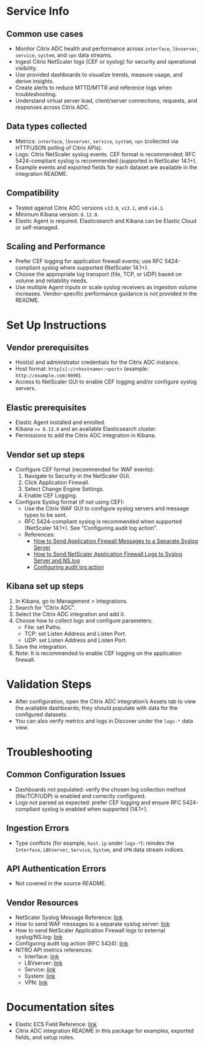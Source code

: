 
# Service Info

## Common use cases
- Monitor Citrix ADC health and performance across `interface`, `lbvserver`, `service`, `system`, and `vpn` data streams.
- Ingest Citrix NetScaler logs (CEF or syslog) for security and operational visibility.
- Use provided dashboards to visualize trends, measure usage, and derive insights.
- Create alerts to reduce MTTD/MTTR and reference logs when troubleshooting.
- Understand virtual server load, client/server connections, requests, and responses across Citrix ADC.

## Data types collected
- Metrics: `interface`, `lbvserver`, `service`, `system`, `vpn` (collected via HTTP/JSON polling of Citrix APIs).
- Logs: Citrix NetScaler syslog events. CEF format is recommended; RFC 5424-compliant syslog is recommended (supported in NetScaler 14.1+).
- Example events and exported fields for each dataset are available in the integration README.

## Compatibility
- Tested against Citrix ADC versions `v13.0`, `v13.1`, and `v14.1`.
- Minimum Kibana version: `8.12.0`.
- Elastic Agent is required. Elasticsearch and Kibana can be Elastic Cloud or self-managed.

## Scaling and Performance
- Prefer CEF logging for application firewall events; use RFC 5424-compliant syslog where supported (NetScaler 14.1+).
- Choose the appropriate log transport (file, TCP, or UDP) based on volume and reliability needs.
- Use multiple Agent inputs or scale syslog receivers as ingestion volume increases. Vendor-specific performance guidance is not provided in the README.

# Set Up Instructions

## Vendor prerequisites
- Host(s) and administrator credentials for the Citrix ADC instance.
- Host format: `http[s]://<hostname>:<port>` (example: `http://example.com:9090`).
- Access to NetScaler GUI to enable CEF logging and/or configure syslog servers.

## Elastic prerequisites
- Elastic Agent installed and enrolled.
- Kibana `>= 8.12.0` and an available Elasticsearch cluster.
- Permissions to add the Citrix ADC integration in Kibana.

## Vendor set up steps
- Configure CEF format (recommended for WAF events):
  1. Navigate to Security in the NetScaler GUI.
  2. Click Application Firewall.
  3. Select Change Engine Settings.
  4. Enable CEF Logging.
- Configure Syslog format (if not using CEF):
  - Use the Citrix WAF GUI to configure syslog servers and message types to be sent.
  - RFC 5424-compliant syslog is recommended when supported (NetScaler 14.1+). See “Configuring audit log action”.
  - References:
    - [How to Send Application Firewall Messages to a Separate Syslog Server](https://support.citrix.com/s/article/CTX138973-how-to-send-application-firewall-messages-to-a-separate-syslog-server)
    - [How to Send NetScaler Application Firewall Logs to Syslog Server and NS.log](https://support.citrix.com/s/article/CTX483235-send-logs-to-external-syslog-server?language=en_US)
    - [Configuring audit log action](https://docs.netscaler.com/en-us/citrix-adc/current-release/system/audit-logging/configuring-audit-logging.html#configuring-audit-log-action)

## Kibana set up steps
1. In Kibana, go to Management > Integrations.
2. Search for “Citrix ADC”.
3. Select the Citrix ADC integration and add it.
4. Choose how to collect logs and configure parameters:
   - File: set Paths.
   - TCP: set Listen Address and Listen Port.
   - UDP: set Listen Address and Listen Port.
5. Save the integration.
6. Note: It is recommended to enable CEF logging on the application firewall.

# Validation Steps
- After configuration, open the Citrix ADC integration’s Assets tab to view the available dashboards; they should populate with data for the configured datasets.
- You can also verify metrics and logs in Discover under the `logs-*` data view.

# Troubleshooting

## Common Configuration Issues
- Dashboards not populated: verify the chosen log collection method (file/TCP/UDP) is enabled and correctly configured.
- Logs not parsed as expected: prefer CEF logging and ensure RFC 5424-compliant syslog is enabled when supported (14.1+).

## Ingestion Errors
- Type conflicts (for example, `host.ip` under `logs-*`): reindex the `Interface`, `LBVserver`, `Service`, `System`, and `VPN` data stream indices.

## API Authentication Errors
- Not covered in the source README.

## Vendor Resources
- NetScaler Syslog Message Reference: [link](https://developer-docs.netscaler.com/en-us/netscaler-syslog-message-reference/current-release)
- How to send WAF messages to a separate syslog server: [link](https://support.citrix.com/s/article/CTX138973-how-to-send-application-firewall-messages-to-a-separate-syslog-server)
- How to send NetScaler Application Firewall logs to external syslog/NS.log: [link](https://support.citrix.com/s/article/CTX483235-send-logs-to-external-syslog-server?language=en_US)
- Configuring audit log action (RFC 5424): [link](https://docs.netscaler.com/en-us/citrix-adc/current-release/system/audit-logging/configuring-audit-logging.html#configuring-audit-log-action)
- NITRO API metrics references:
  - Interface: [link](https://developer-docs.citrix.com/projects/netscaler-nitro-api/en/12.0/statistics/network/interface/)
  - LBVserver: [link](https://developer-docs.citrix.com/projects/netscaler-nitro-api/en/12.0/statistics/lb/lbvserver/)
  - Service: [link](https://developer-docs.citrix.com/projects/netscaler-nitro-api/en/12.0/statistics/basic/service/)
  - System: [link](https://developer-docs.citrix.com/projects/netscaler-nitro-api/en/12.0/statistics/system/system/)
  - VPN: [link](https://developer-docs.citrix.com/projects/netscaler-nitro-api/en/12.0/statistics/vpn/vpn/)

# Documentation sites
- Elastic ECS Field Reference: [link](https://www.elastic.co/guide/en/ecs/current/ecs-field-reference.html)
- Citrix ADC integration README in this package for examples, exported fields, and setup notes.
